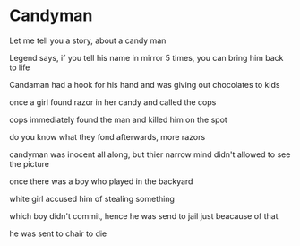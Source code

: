 # Candyman
<p>Let me tell you a story, about a candy man</p>
<p>Legend says, if you tell his name in mirror 5 times, you can bring him back to life</p>
<p>Candaman had a hook for his hand and was giving out chocolates to kids</p>
<p>once a girl found razor in her candy and called the cops</p>
<p>cops immediately found the man and killed him on the spot</p>
<p>do you know what they fond afterwards, more razors</p>
<p>candyman was inocent all along, but thier narrow mind didn't allowed to see the picture</p>
<p>once there was a boy who played in the backyard</p>
<p>white girl accused him of stealing something</p>
<p>which boy didn't commit, hence he was send to jail just beacause of that</p>
<p>he was sent to chair to die</p>
